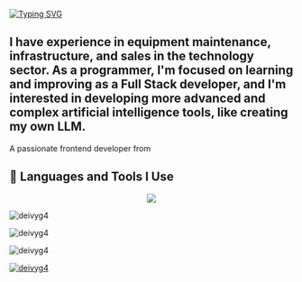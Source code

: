 <a href="https://git.io/typing-svg"><img src="https://readme-typing-svg.herokuapp.com?font=Pixelify+Sans&duration=4877&pause=1000&color=F78C22&width=435&lines=Hi+%F0%9F%91%8B%2C+I'm+Deivy+Gonzalez;+Full+Stack+Developer+%26+AI+Enthusiast" alt="Typing SVG" /></a>
<h2>I have experience in equipment maintenance, infrastructure, and sales in the technology sector. As a programmer, I'm focused on learning and improving as a Full Stack developer, and I'm interested in developing more advanced and complex artificial intelligence tools, like creating my own LLM.</h2>
<p>A passionate frontend developer from </p>
<h2>🚀 Languages and Tools I Use</h2>

<p align="center">
  <a href="https://skillicons.dev">
    <img src="https://skillicons.dev/icons?i=js,html,css,anaconda,flask,php,git,github,java,jquery,linux,postgres,py,vscode,wordpress" />
  </a>
</p>

<p><img align="center" src="https://github-readme-stats.vercel.app/api?username=deivyg4&show_icons=true&locale=en" alt="deivyg4" /></p>
<p><img align="center" src="https://github-readme-streak-stats.herokuapp.com/?user=deivyg4&" alt="deivyg4" /></p>
<p><img src="https://github-readme-stats.vercel.app/api/top-langs?username=deivyg4&show_icons=true&locale=en&layout=compact" alt="deivyg4" /></p>
<p><a href="https://github.com/ryo-ma/github-profile-trophy"><img src="https://github-profile-trophy.vercel.app/?username=deivyg4" alt="deivyg4" /></a></p>
